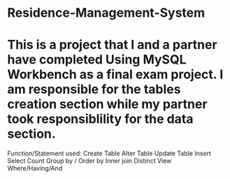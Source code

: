 # Residence-Management-System
This is a project that I and a partner have completed Using MySQL Workbench as a final exam project. 
I am responsible for the tables creation section while my partner took responsiblility for the data section. 
 ======================================================================================================
 Function/Statement used:
    Create Table
    Alter Table
    Update Table
    Insert
    Select
    Count
    Group by / Order by
    Inner join
    Distinct
    View
    Where/Having/And
   

